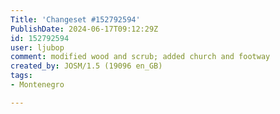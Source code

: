 ```yaml
---
Title: 'Changeset #152792594'
PublishDate: 2024-06-17T09:12:29Z
id: 152792594
user: ljubop
comment: modified wood and scrub; added church and footway
created_by: JOSM/1.5 (19096 en_GB)
tags:
- Montenegro

---
```

